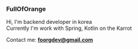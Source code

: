 ### FullOfOrange

Hi, I'm backend developer in korea  
Currently I'm work with Spring, Kotlin on the Karrot

Contact me: **foorgdev@gmail.com**

